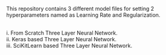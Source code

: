 This repository contains 3 different model files for setting 2 hyperparameters named as Learning Rate and Regularization. 

<br>i.   From Scratch Three Layer Neural Network.
<br>ii.  Keras based Three Layer Neural Network.
<br>iii. SciKitLearn based Three Layer Neural Network.
